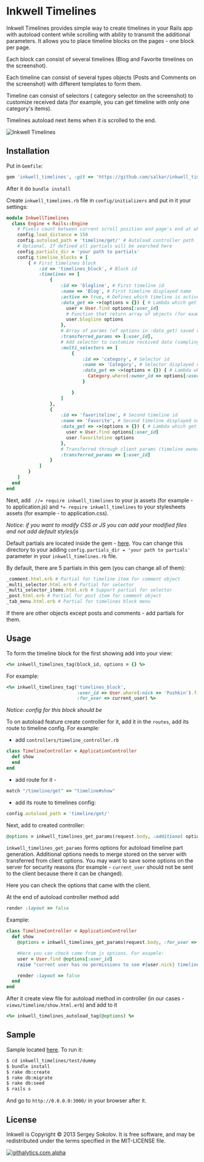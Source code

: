 # Inkwell Timelines

Inkwell Timelines provides simple way to create timelines in your Rails app with autoload content while scrolling with ability to transmit the additional parameters.
It allows you to place timeline blocks on the pages - one block per page. 

Each block can consist of several timelines (Blog and Favorite timelines on the screenshot).

Each timeline can consist of several types objects (Posts and Comments on the screenshot) with different templates to form them.

Timeline can consist of selectors ( category selector on the screenshot) to customize received data (for example, you can get timeline with only one category's items).

Timelines autoload next items when it is scrolled to the end.

![Inkwell Timelines](https://github.com/salkar/inkwell_timelines/blob/master/test/screen/main.png?raw=true)

## Installation

Put in `Gemfile`:

```ruby
gem 'inkwell_timelines', :git => 'https://github.com/salkar/inkwell_timelines.git'
```

After it do `bundle install`

Create `inkwell_timelines.rb` file in `config/initializers` and put in it your settings:

```ruby
module InkwellTimelines
  class Engine < Rails::Engine
    # Pixels count between current scroll position and page's end at which the autoload start
    config.load_distance = 150 
    config.autoload_path = 'timeline/get/' # Autoload controller path
    # Optional. If defined all partials will be searched here
    config.partials_dir = 'your path to partials' 
    config.timeline_blocks = [ 
        { # First timelines block
            :id => 'timelines_block', # Block id
            :timelines => [ 
                {
                    :id => 'blogline', # First timeline id
                    :name => 'Blog', # First timeline displayed name
                    :active => true, # Defines which timeline is active at first load
                    :data_get => ->(options = {}) { # Lambda which get data for form this timeline
                      user = User.find options[:user_id]
                      # Function that return array of objects (for example - posts and comments in dummy app)
                      user.blogline options 
                    },
                    # Array of params (of options in :data_get) saved on client side and sent to server on autoload
                    :transferred_params => [:user_id], 
                    # Add selector to customize received data (sampling by Category on the screenshot)
                    :multi_selectors => [  
                        {
                            :id => 'category', # Selector id
                            :name => 'Category', # Selector displayed name (see screenshot)
                            :data_get => ->(options = {}) { # Lambda which get objects for form selector
                              Category.where(:owner_id => options[:user_id], :owner_type => 'u')
                            }

                        }
                    ]
                },
                {
                    :id => 'favoriteline', # Second timeline id
                    :name => 'Favorite', # Second timeline displayed name
                    :data_get => ->(options = {}) { # Lambda which get data for form this timeline
                      user = User.find options[:user_id]
                      user.favoriteline options
                    },
                    # Transferred through client params (timeline owner in this case)
                    :transferred_params => [:user_id] 
                }
            ]
        }
    ]
  end
end
```

Next, add ` //= require inkwell_timelines` to your js assets (for example - to application.js) and `*= require inkwell_timelines` to your stylesheets assets (for example - to application.css).

*Notice: if you want to modify CSS or JS you can add your modified files and not add default styles/js*

Default partials are located inside the gem - [here](https://github.com/salkar/inkwell_timelines/tree/master/app/views/default_partials).
You can change this directory to your adding `config.partials_dir = 'your path to partials'` parameter in your `inkwell_timelines.rb` file.

By default, there are 5 partials in this gem (you can change all of them):

```ruby
_comment.html.erb # Partial for timeline item for comment object
_multi_selector.html.erb # Partial for selector
_multi_selector_items.html.erb # Support partial for selector
_post.html.erb # Partial for post item for comment object
_tab_menu.html.erb # Partial for timelines block menu
```

If there are other objects except posts and comments - add partials for them.

## Usage

To form the timeline block for the first showing add into your view:
```ruby
<%= inkwell_timelines_tag(block_id, options = {} %>
```
For example:
```ruby
<%= inkwell_timelines_tag('timelines_block', 
                          :user_id => User.where(:nick => 'Pushkin').first.id, 
                          :for_user => current_user) %>
```

*Notice: config for this block should be*

To on autoload feature create controller for it, add it in the `routes`, add its route to timeline config. For example:

* add `controllers/timeline_controller.rb`
```ruby
class TimelineController < ApplicationController
  def show
  end
end
```

* add route for it - 
```ruby
match "/timeline/get" => "timeline#show"
```

* add its route to timelines config:
```ruby
config.autoload_path = 'timeline/get/'
```

Next, add to created controller:
```ruby
@options = inkwell_timelines_get_params(request.body, :additional options => {})
```

`inkwell_timelines_get_params` forms options for autoload timeline part generation.
Additional options needs to merge stored on the server with transferred from client options. 
You may want to save some options on the server for security reasons (for example - `current_user` should not be sent to the client because there it can be changed).

Here you can check the options that came with the client.

At the end of autoload controller method add 
```ruby
render :layout => false
```

Example:

```ruby
class TimelineController < ApplicationController
  def show
    @options = inkwell_timelines_get_params(request.body, :for_user => current_user)

    #Here you can check came from js options. For exapmle:
    user = User.find @options[:user_id]
    raise "current user has no permissions to see #{user.nick} timeline" unless current_user.can_see_timeline user

    render :layout => false
  end
end
```

After it create view file for autoload method in controller (in our cases - `views/timeline/show.html.erb`) and add to it 
```ruby
<%= inkwell_timelines_autoload_tag(@options) %>
```

## Sample

Sample located [here](https://github.com/salkar/inkwell_timelines/tree/master/test/dummy).
To run it:
```bash
$ cd inkwell_timelines/test/dummy
$ bundle install
$ rake db:create
$ rake db:migrate
$ rake db:seed
$ rails s
```
And go to `http://0.0.0.0:3000/` in your browser after it.

## License

Inkwell is Copyright © 2013 Sergey Sokolov. It is free software, and may be redistributed under the terms specified in the MIT-LICENSE file.

[![githalytics.com alpha](https://cruel-carlota.pagodabox.com/d7892ff271937c520ca1f9b47f474fa3 "githalytics.com")](http://githalytics.com/salkar/inkwell_timelines)
